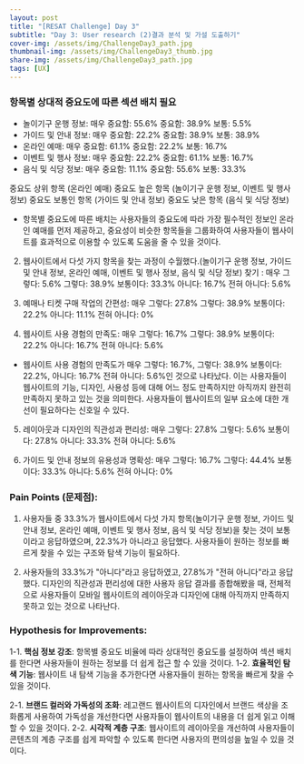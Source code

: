 ```yaml
---
layout: post
title: "[RESAT Challenge] Day 3"
subtitle: "Day 3: User research (2)결과 분석 및 가설 도출하기"
cover-img: /assets/img/ChallengeDay3_path.jpg
thumbnail-img: /assets/img/ChallengeDay3_thumb.jpg
share-img: /assets/img/ChallengeDay3_path.jpg
tags: [UX]
--- 
```


### 항목별 상대적 중요도에 따른 섹션 배치 필요
- 놀이기구 운행 정보: 매우 중요함: 55.6% 중요함: 38.9% 보통: 5.5%
- 가이드 및 안내 정보: 매우 중요함: 22.2% 중요함: 38.9% 보통: 38.9%
- 온라인 예매: 매우 중요함: 61.1% 중요함: 22.2% 보통: 16.7%
- 이벤트 및 행사 정보: 매우 중요함: 22.2% 중요함: 61.1% 보통: 16.7%
- 음식 및 식당 정보: 매우 중요함: 11.1% 중요함: 55.6% 보통: 33.3%

중요도 상위 항목 (온라인 예매)
중요도 높은 항목 (놀이기구 운행 정보, 이벤트 및 행사 정보)
중요도 보통인 항목 (가이드 및 안내 정보)
중요도 낮은 항목 (음식 및 식당 정보)

- 항목별 중요도에 따른 배치는 사용자들의 중요도에 따라 가장 필수적인 정보인 온라인 예매를 먼저 제공하고, 중요성이 비슷한 항목들을 그룹화하여 사용자들이 웹사이트를 효과적으로 이용할 수 있도록 도움을 줄 수 있을 것이다. 

2. 웹사이트에서 다섯 가지 항목을 찾는 과정이 수월했다.(놀이기구 운행 정보,  가이드 및 안내 정보, 온라인 예매, 이벤트 및 행사 정보, 음식 및 식당 정보) 찾기  :
매우 그렇다: 5.6%
그렇다: 38.9%
보통이다: 33.3%
아니다: 16.7%
전혀 아니다: 5.6%

3. 예매나 티켓 구매 작업의 간편성:
매우 그렇다: 27.8%
그렇다: 38.9%
보통이다: 22.2%
아니다: 11.1%
전혀 아니다: 0%

4. 웹사이트 사용 경험의 만족도:
매우 그렇다: 16.7%
그렇다: 38.9%
보통이다: 22.2%
아니다: 16.7%
전혀 아니다: 5.6%

- 웹사이트 사용 경험의 만족도가 매우 그렇다: 16.7%, 그렇다: 38.9% 보통이다: 22.2%, 아니다: 16.7% 전혀 아니다: 5.6%인 것으로 나타났다. 이는 사용자들이 웹사이트의 기능, 디자인, 사용성 등에 대해 어느 정도 만족하지만 아직까지 완전히 만족하지 못하고 있는 것을 의미한다. 사용자들이 웹사이트의 일부 요소에 대한 개선이 필요하다는 신호일 수 있다.

5. 레이아웃과 디자인의 직관성과 편리성:
매우 그렇다: 27.8%
그렇다: 5.6%
보통이다: 27.8%
아니다: 33.3%
전혀 아니다: 5.6%

6. 가이드 및 안내 정보의 유용성과 명확성:
매우 그렇다: 16.7%
그렇다: 44.4%
보통이다: 33.3%
아니다: 5.6%
전혀 아니다: 0%


### Pain Points (문제점):

1.  사용자들 중 33.3%가 웹사이트에서 다섯 가지 항목(놀이기구 운행 정보, 가이드 및 안내 정보, 온라인 예매, 이벤트 및 행사 정보, 음식 및 식당 정보)을 찾는 것이 보통이라고 응답하였으며, 22.3%가 아니라고 응답했다. 사용자들이 원하는 정보를 빠르게 찾을 수 있는 구조와 탐색 기능이 필요하다.

2. 사용자들의 33.3%가 "아니다"라고 응답하였고, 27.8%가 "전혀 아니다"라고 응답했다. 디자인의 직관성과 편리성에 대한 사용자 응답 결과를 종합해봤을 때, 전체적으로 사용자들이 모바일 웹사이트의 레이아웃과 디자인에 대해 아직까지 만족하지 못하고 있는 것으로 나타난다. 

### Hypothesis for Improvements:

1-1. **핵심 정보 강조**: 항목별 중요도 비율에 따라 상대적인 중요도를 설정하여 섹션 배치를 한다면 사용자들이 원하는 정보를 더 쉽게 접근 할 수 있을 것이다.
1-2. **효율적인 탐색 기능**: 웹사이트 내 탐색 기능을 추가한다면 사용자들이 원하는 항목을 빠르게 찾을 수 있을 것이다. 

2-1. **브랜드 컬러와 가독성의 조화**: 레고랜드 웹사이트의 디자인에서 브랜드 색상을 조화롭게 사용하여 가독성을 개선한다면 사용자들이 웹사이트의 내용을 더 쉽게 읽고 이해할 수 있을 것이다. 
2-2. **시각적 계층 구조**: 웹사이트의 레이아웃을 개선하여 사용자들이 콘텐츠의 계층 구조를 쉽게 파악할 수 있도록 한다면 사용자의 편의성을 높일 수 있을 것이다.

